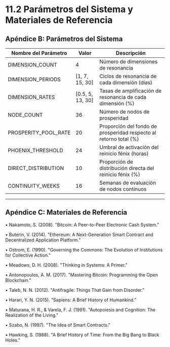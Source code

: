 # 11.2 Parámetros del Sistema y Materiales de Referencia

## Apéndice B: Parámetros del Sistema

| Nombre del Parámetro | Valor | Descripción |
|---------|------|------|
| DIMENSION_COUNT | 4 | Número de dimensiones de resonancia |
| DIMENSION_PERIODS | [1, 7, 15, 30] | Ciclos de resonancia de cada dimensión (días) |
| DIMENSION_RATES | [0.5, 5, 13, 30] | Tasas de amplificación de resonancia de cada dimensión (%) |
| NODE_COUNT | 36 | Número de nodos de prosperidad |
| PROSPERITY_POOL_RATE | 20 | Proporción del fondo de prosperidad respecto al retorno total (%) |
| PHOENIX_THRESHOLD | 24 | Umbral de activación del reinicio fénix (horas) |
| DIRECT_DISTRIBUTION | 10 | Proporción de distribución directa del reinicio fénix (%) |
| CONTINUITY_WEEKS | 16 | Semanas de evaluación de nodos continuos |

---

## Apéndice C: Materiales de Referencia

• Nakamoto, S. (2008). "Bitcoin: A Peer-to-Peer Electronic Cash System."

• Buterin, V. (2014). "Ethereum: A Next-Generation Smart Contract and Decentralized Application Platform."

• Ostrom, E. (1990). "Governing the Commons: The Evolution of Institutions for Collective Action."

• Meadows, D. H. (2008). "Thinking in Systems: A Primer."

• Antonopoulos, A. M. (2017). "Mastering Bitcoin: Programming the Open Blockchain."

• Taleb, N. N. (2012). "Antifragile: Things That Gain from Disorder."

• Harari, Y. N. (2015). "Sapiens: A Brief History of Humankind."

• Maturana, H. R., & Varela, F. J. (1991). "Autopoiesis and Cognition: The Realization of the Living."

• Szabo, N. (1997). "The Idea of Smart Contracts."

• Hawking, S. (1988). "A Brief History of Time: From the Big Bang to Black Holes."
